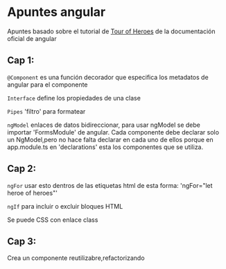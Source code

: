 # Apuntes angular 

Apuntes basado sobre el tutorial de [Tour of Heroes](https://angular.io/tutorial/tour-of-heroes/toh-pt1) de la documentación oficial de angular 

## Cap 1:

`@Component` es una función decorador que especifica los metadatos de angular para el componente

`Interface` define los propiedades de una clase

`Pipes` 'filtro' para formatear 

`ngModel` enlaces de datos bidireccionar, para usar ngModel se debe importar 'FormsModule' de angular. 
Cada componente debe declarar solo un NgModel,pero no hace falta declarar en cada uno de ellos porque en app.module.ts en 'declarations' esta los componentes que se utiliza.

## Cap 2:

`ngFor` usar esto dentros de las etiquetas html de esta forma: 'ngFor="let heroe of heroes"'

`ngIf` para incluir o excluir bloques HTML 

Se puede CSS con enlace class 

## Cap 3: 

Crea un componente reutilizabre,refactorizando

